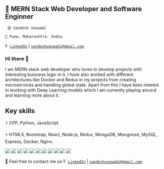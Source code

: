 

## 🔭 MERN Stack Web Developer and Software Enginner

` 😄 Sandesh Vanwadi`

`🌱 Pune, Maharashtra. India`

<a href="https://www.linkedin.com/in/sandesh-vanwadi/" target="_blank"><img  src="https://avatars3.githubusercontent.com/u/357098" width="15" height="15" alt="linkedin logo"/>`LinkedIn`</a> |  <a href="mailto:sandeshvanwadi@gmail.com">`sandeshvanwadi@gmail.com`</a> 



### Hi there 👋 

I am MERN stack web developer who loves to develop projects with interesting buisness logic in it.
I have also worked with different architectures like Docker and Redux in my projects from creating microservices and handling global state.
Apart from this I have keen interest in working with Deep Learning models which I am currently playing around and learning more about it.



 

## Key skills

⚡ CPP, Python, JavaScript.

⚡ HTML5, Bootstrap, React, Node.js, Redux, MongoDB, Mongoose, MySQL, Express, Docker, Nginx.

<p>
  <img src="https://img.shields.io/badge/TypeScript-%E2%98%85%E2%98%85%E2%98%85%E2%98%85%E2%98%85-critical" />
  <img src="https://img.shields.io/badge/Html5-%E2%98%85%E2%98%85%E2%98%85%E2%98%85%E2%98%85-ff7851" /> 
  <img src="https://img.shields.io/badge/CSS3-%E2%98%85%E2%98%85%E2%98%85%E2%98%85%E2%98%85-44b2fb" /> 
  <img src="https://img.shields.io/badge/SCSS-%E2%98%85%E2%98%85%E2%98%85%E2%98%86%E2%98%86-3fedff" />
  <img src="https://img.shields.io/badge/JavaScript-%E2%98%85%E2%98%85%E2%98%85%E2%98%85%E2%98%85-important" /> 
  <img src="https://img.shields.io/badge/ReactJs-%E2%98%85%E2%98%85%E2%98%85%E2%98%85%E2%98%85-01d9ff" /> 
  <img src="https://img.shields.io/badge/Angular-%E2%98%85%E2%98%85%E2%98%85%E2%98%85%E2%98%86-c40f2e" />
  <img src="https://img.shields.io/badge/MSQL-%E2%98%85%E2%98%85%E2%98%85%E2%98%85%E2%98%86-05a5e2" /> 
  <img src="https://img.shields.io/badge/BootStrap4-%E2%98%85%E2%98%85%E2%98%85%E2%98%85%E2%98%85-9b5ee4" /> 
  <img src="https://img.shields.io/badge/ExpressJS-%E2%98%85%E2%98%85%E2%98%85%E2%98%85%E2%98%85-9ef380" />
  <img src="https://badgen.net/badge/icon/visualstudio?icon=visualstudio&label" />
</p>

💬 Feel free to contact me on
<a href="https://www.linkedin.com/in/sandesh-vanwadi/" target="_blank">
<img  src="https://avatars3.githubusercontent.com/u/357098" width="15" height="15" alt="linkedin logo"/>`LinkedIn`</a> |  <a href="mailto:sandeshvanwadi@gmail.com">`sandeshvanwadi@gmail.com`</a> 
